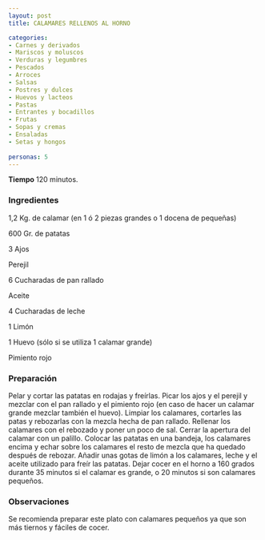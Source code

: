 ```yaml
---
layout: post
title: CALAMARES RELLENOS AL HORNO

categories:
- Carnes y derivados
- Mariscos y moluscos
- Verduras y legumbres
- Pescados
- Arroces
- Salsas
- Postres y dulces
- Huevos y lacteos
- Pastas
- Entrantes y bocadillos
- Frutas
- Sopas y cremas
- Ensaladas
- Setas y hongos
 
personas: 5 
---
```

<b>Tiempo</b> 120 minutos.

<h3>Ingredientes</h3>
1,2 Kg. de calamar (en 1 ó 2 piezas grandes o 1 docena de pequeñas)

600 Gr. de patatas

3 Ajos

Perejil

6 Cucharadas de pan rallado

Aceite

4 Cucharadas de leche

1 Limón

1 Huevo (sólo si se utiliza 1 calamar grande)

Pimiento rojo

<h3>Preparación</h3>
Pelar y cortar las patatas en rodajas y freírlas. Picar los ajos y el perejil y mezclar con el pan rallado y el pimiento rojo (en caso de hacer un calamar grande mezclar también el huevo). Limpiar los calamares, cortarles las patas y rebozarlas con la mezcla hecha de pan rallado. Rellenar los calamares con el rebozado y poner un poco de sal. Cerrar la apertura del calamar con un palillo. Colocar las patatas en una bandeja, los calamares encima y echar sobre los calamares el resto de mezcla que ha quedado después de rebozar. Añadir unas gotas de limón a los calamares, leche y el aceite utilizado para freír las patatas. Dejar cocer en el horno a 160 grados durante 35 minutos si el calamar es grande, o 20 minutos si son calamares pequeños.

<h3>Observaciones</h3>
Se recomienda preparar este plato con calamares pequeños ya que son más tiernos y fáciles de cocer.

